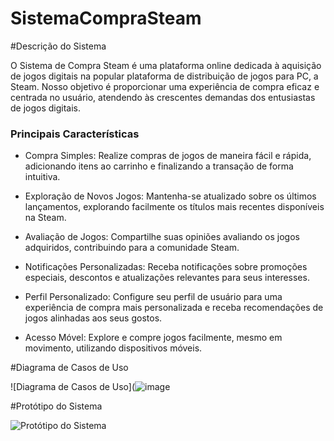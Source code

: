 # SistemaCompraSteam

 #Descrição do Sistema

O Sistema de Compra Steam é uma plataforma online dedicada à aquisição de jogos digitais na popular plataforma de distribuição de jogos para PC, a Steam. Nosso objetivo é proporcionar uma experiência de compra eficaz e centrada no usuário, atendendo às crescentes demandas dos entusiastas de jogos digitais.

### Principais Características

- Compra Simples: Realize compras de jogos de maneira fácil e rápida, adicionando itens ao carrinho e finalizando a transação de forma intuitiva.

- Exploração de Novos Jogos: Mantenha-se atualizado sobre os últimos lançamentos, explorando facilmente os títulos mais recentes disponíveis na Steam.

- Avaliação de Jogos: Compartilhe suas opiniões avaliando os jogos adquiridos, contribuindo para a comunidade Steam.

- Notificações Personalizadas: Receba notificações sobre promoções especiais, descontos e atualizações relevantes para seus interesses.

- Perfil Personalizado: Configure seu perfil de usuário para uma experiência de compra mais personalizada e receba recomendações de jogos alinhadas aos seus gostos.

- Acesso Móvel: Explore e compre jogos facilmente, mesmo em movimento, utilizando dispositivos móveis.


#Diagrama de Casos de Uso

![Diagrama de Casos de Uso](![image](https://github.com/luiz-eduardo-sobral/SistemaCompraSteam/assets/125269338/5020495c-5aee-4461-bdd7-d0f45c70e18c)


#Protótipo do Sistema

![Protótipo do Sistema](url_do_prototipo)
